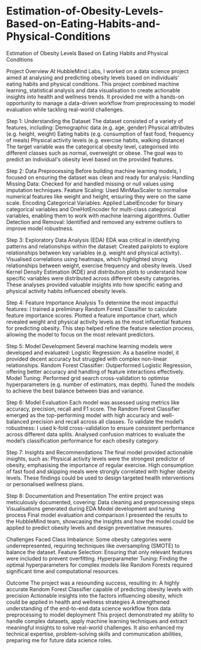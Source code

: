 # Estimation-of-Obesity-Levels-Based-on-Eating-Habits-and-Physical-Conditions
Estimation of Obesity Levels Based on Eating Habits and Physical Conditions

Project Overview
At HubbleMind Labs, I worked on a data science project aimed at analysing and predicting obesity levels based on individuals’ eating habits and physical conditions. This project combined machine learning, statistical analysis and data visualisation to create actionable insights into health and wellness trends. It provided me with a hands-on opportunity to manage a data-driven workflow from preprocessing to model evaluation while tackling real-world challenges.

Step 1: Understanding the Dataset
The dataset consisted of a variety of features, including:
Demographic data (e.g. age, gender)
Physical attributes (e.g. height, weight)
Eating habits (e.g. consumption of fast food, frequency of meals)
Physical activity levels (e.g. exercise habits, walking distance)
The target variable was the categorical obesity level, categorised into different classes such as normal, overweight or obese. The goal was to predict an individual's obesity level based on the provided features.

Step 2: Data Preprocessing
Before building machine learning models, I focused on ensuring the dataset was clean and ready for analysis:
Handling Missing Data: Checked for and handled missing or null values using imputation techniques.
Feature Scaling: Used MinMaxScaler to normalise numerical features like weight and height, ensuring they were on the same scale.
Encoding Categorical Variables: Applied LabelEncoder for binary categorical variables and OneHotEncoder for multi-class categorical variables, enabling them to work with machine learning algorithms.
Outlier Detection and Removal: Identified and removed any extreme outliers to improve model robustness.

Step 3: Exploratory Data Analysis (EDA)
EDA was critical in identifying patterns and relationships within the dataset:
Created pairplots to explore relationships between key variables (e.g. weight and physical activity).
Visualised correlations using heatmaps, which highlighted strong relationships between weight, exercise frequency and obesity levels.
Used Kernel Density Estimation (KDE) and distribution plots to understand how specific variables were distributed across different obesity categories.
These analyses provided valuable insights into how specific eating and physical activity habits influenced obesity levels.

Step 4: Feature Importance Analysis
To determine the most impactful features:
I trained a preliminary Random Forest Classifier to calculate feature importance scores.
Plotted a feature importance chart, which revealed weight and physical activity levels as the most influential features for predicting obesity.
This step helped refine the feature selection process, allowing the model to focus on the most relevant predictors.

Step 5: Model Development
Several machine learning models were developed and evaluated:
Logistic Regression: As a baseline model, it provided decent accuracy but struggled with complex non-linear relationships.
Random Forest Classifier: Outperformed Logistic Regression, offering better accuracy and handling of feature interactions effectively.
Model Tuning:
Performed grid search cross-validation to optimise hyperparameters (e.g. number of estimators, max depth).
Tuned the models to achieve the best balance between bias and variance.

Step 6: Model Evaluation
Each model was assessed using metrics like accuracy, precision, recall and F1 score. The Random Forest Classifier emerged as the top-performing model with high accuracy and well-balanced precision and recall across all classes.
To validate the model’s robustness:
I used k-fold cross-validation to ensure consistent performance across different data splits.
Analysed confusion matrices to evaluate the model’s classification performance for each obesity category.

Step 7: Insights and Recommendations
The final model provided actionable insights, such as:
Physical activity levels were the strongest predictor of obesity, emphasising the importance of regular exercise.
High consumption of fast food and skipping meals were strongly correlated with higher obesity levels.
These findings could be used to design targeted health interventions or personalised wellness plans.

Step 8: Documentation and Presentation
The entire project was meticulously documented, covering:
Data cleaning and preprocessing steps
Visualisations generated during EDA
Model development and tuning process
Final model evaluation and comparison
I presented the results to the HubbleMind team, showcasing the insights and how the model could be applied to predict obesity levels and design preventative measures.

Challenges Faced
Class Imbalance: Some obesity categories were underrepresented, requiring techniques like oversampling (SMOTE) to balance the dataset.
Feature Selection: Ensuring that only relevant features were included to prevent overfitting.
Hyperparameter Tuning: Finding the optimal hyperparameters for complex models like Random Forests required significant time and computational resources.

Outcome
The project was a resounding success, resulting in:
A highly accurate Random Forest Classifier capable of predicting obesity levels with precision
Actionable insights into the factors influencing obesity, which could be applied in health and wellness strategies
A strengthened understanding of the end-to-end data science workflow from data preprocessing to model deployment
This project demonstrated my ability to handle complex datasets, apply machine learning techniques and extract meaningful insights to solve real-world challenges. It also enhanced my technical expertise, problem-solving skills and communication abilities, preparing me for future data science roles.
